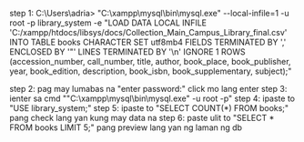 step 1:
C:\Users\adria> "C:\xampp\mysql\bin\mysql.exe" --local-infile=1 -u root -p library_system -e "LOAD DATA LOCAL INFILE 'C:/xampp/htdocs/libsys/docs/Collection_Main_Campus_Library_final.csv' INTO TABLE books CHARACTER SET utf8mb4 FIELDS TERMINATED BY ',' ENCLOSED BY '\"' LINES TERMINATED BY '\n' IGNORE 1 ROWS (accession_number, call_number, title, author, book_place, book_publisher, year, book_edition, description, book_isbn, book_supplementary, subject);"

step 2: pag may lumabas na "enter password:" click mo lang enter
step 3: ienter sa cmd ""C:\xampp\mysql\bin\mysql.exe" -u root -p"
step 4: ipaste to "USE library_system;"
step 5: ipaste to "SELECT COUNT(*) FROM books;" pang check lang yan kung may data na
step 6: paste ulit to "SELECT * FROM books LIMIT 5;" pang preview lang yan ng laman ng db